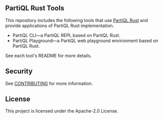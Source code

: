 ## PartiQL Rust Tools

This repository includes the following tools that use [PartiQL Rust](https://crates.io/crates/partiql) and provide applications
of PartiQL Rust implementation.

* PartiQL CLI—a PartiQL REPL based on PartiQL Rust.
* PartiQL Playground—a PartiQL web playground environment based on PartiQL Rust.

See each tool's README for more details.

## Security

See [CONTRIBUTING](CONTRIBUTING.md#security-issue-notifications) for more information.

## License

This project is licensed under the Apache-2.0 License.

